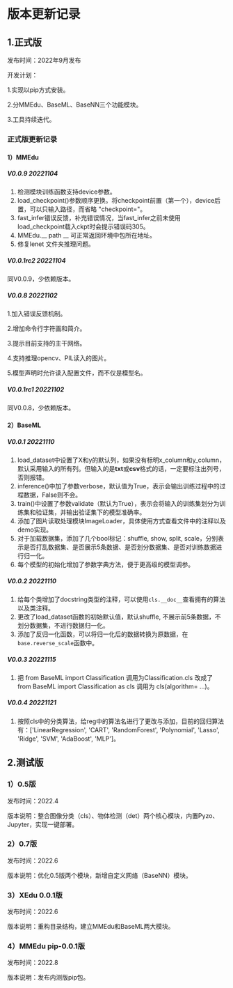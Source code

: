 # 版本更新记录

## 1.正式版

发布时间：2022年9月发布

开发计划：

1.实现以pip方式安装。

2.分MMEdu、BaseML、BaseNN三个功能模块。

3.工具持续迭代。

### 正式版更新记录

#### 1）MMEdu

##### V0.0.9 20221104

1. 检测模块训练函数支持device参数。
2. load_checkpoint()参数顺序更换。将checkpoint前置（第一个），device后置，可以只输入路径，而省略 "checkpoint="。
3. fast_infer错误反馈，补充错误情况，当fast_infer之前未使用load_checkpoint载入ckpt时会提示错误码305。
4. MMEdu.__ path __ 可正常返回环境中包所在地址。
5. 修复lenet 文件夹推理问题。

##### V0.0.1rc2 20221104

同V0.0.9，少依赖版本。

##### V0.0.8 20221102

1.加入错误反馈机制。

2.增加命令行字符画和简介。

3.提示目前支持的主干网络。

4.支持推理opencv、PIL读入的图片。

5.模型声明时允许读入配置文件，而不仅是模型名。

##### V0.0.1rc1 20221102

同V0.0.8，少依赖版本。

#### 2）BaseML

##### V0.0.1 20221110

1. load_dataset中设置了X和y的默认列，如果没有标明x_column和y_column，默认采用输入的所有列。但输入的是**txt**或**csv**格式的话，一定要标注出列号，否则报错。
2. inference()中加了参数verbose，默认值为True，表示会输出训练过程中的过程数据，False则不会。
3. train()中设置了参数validate（默认为True），表示会将输入的训练集划分为训练集和验证集，并输出验证集下的模型准确率。
4. 添加了图片读取处理模块ImageLoader，具体使用方式查看文件中的注释以及demo实现。
5. 对于加载数据集，添加了几个bool标记：shuffle, show, split, scale，分别表示是否打乱数据集、是否展示5条数据、是否划分数据集、是否对训练数据进行归一化。
6. 每个模型的初始化增加了参数字典方法，便于更高级的模型调参。

##### V0.0.2 20221110

1.  给每个类增加了docstring类型的注释，可以使用`cls.__doc__`查看拥有的算法以及类注释。
2. 更改了load_dataset函数的初始默认值，默认shuffle, 不展示前5条数据，不划分数据集，不进行数据归一化。
3. 添加了反归一化函数，可以将归一化后的数据转换为原数据，在`base.reverse_scale`函数中。

##### V0.0.3 20221115

1. 把 from BaseML import Classification  调用为Classification.cls  改成了 from BaseML import Classification as cls  调用为 cls(algorithm= ...)。

##### V0.0.4 20221121

1. 按照cls中的分类算法，给reg中的算法名进行了更改与添加，目前的回归算法有：['LinearRegression', 'CART', 'RandomForest',       'Polynomial', 'Lasso', 'Ridge', 'SVM', 'AdaBoost', 'MLP']。

## 2.测试版

### 1）0.5版

发布时间：2022.4

版本说明：整合图像分类（cls）、物体检测（det）两个核心模块，内置Pyzo、Jupyter，实现一键部署。

### 2）0.7版

发布时间：2022.6

版本说明：优化0.5版两个模块，新增自定义网络（BaseNN）模块。

### 3）XEdu 0.0.1版

发布时间：2022.6

版本说明：重构目录结构，建立MMEdu和BaseML两大模块。

### 4）MMEdu pip-0.0.1版

发布时间：2022.8

版本说明：发布内测版pip包。

